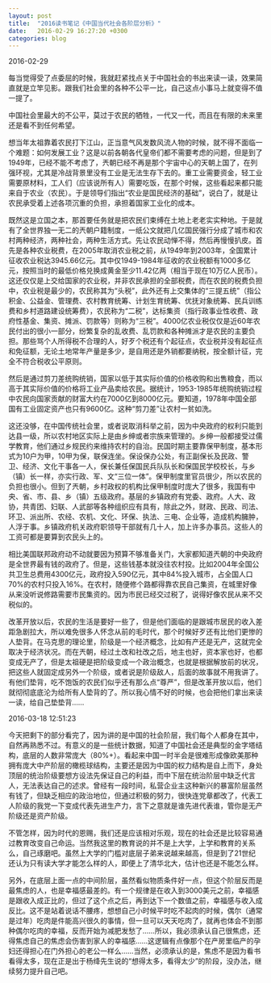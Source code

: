 ```yaml
---
layout: post
title:  "2016读书笔记《中国当代社会各阶层分析》"
date:   2016-02-29 16:27:20 +0300
categories: blog
---
```


2016-02-29

每当觉得受了点委屈的时候，我就赶紧找点关于中国社会的书出来读一读，效果简直就是立竿见影。跟我们社会里的各种不公平一比，自己这点小事马上就变得不值一提了。

中国社会里最大的不公平，莫过于农民的牺牲，一代又一代，而且在有限的未来里还是看不到任何希望。

想当年太祖靠着农民打下江山，正当意气风发数风流人物的时候，就不得不面临一个难题：如何发展工业？这是以前各朝各代皇帝们都不需要考虑的问题，但是到了1949年，已经不能不考虑了，兲朝已经不再是那个宇宙中心的天朝上国了，在列强环视，尤其是冷战背景里没有工业是无法生存下去的。重工业需要资金，轻工业需要原材料，工人们（应该说所有人）需要吃饭，在那个时候，这些看起来都只能来自于农业（农民）。于是领导们指出“农业是国民经济的基础”，说白了，就是让农民承受着上述各项沉重的负担，承担着国家工业化的成本。

既然这是立国之本，那首要任务就是把农民们束缚在土地上老老实实种地。于是就有了全世界独一无二的兲朝户籍制度，一纸公文就把几亿国民强行分成了城市和农村两种经济，两种社会，两种生活方式。先让农民动惮不得，然后再慢慢扒皮。首先是各种农业税费，在2005年取消农业税之前，从1949年到2003年，全国累计征收农业税达3945.66亿元。其中仅1949-1984年征收的农业税额有1000多亿元，按照当时的最低价格兑换成黄金至少11.42亿两（相当于现在10万亿人民币）。这还仅仅是上交给国家的农业税，并非农民承担的全部税费，而在农民的税费负担中，农业税是最少的，农民称其为“头税”，此外还有上交集体的“三提五统”（指公积金、公益金、管理费、农村教育统筹、计划生育统筹、优抚对象统筹、民兵训练费和乡村道路建设统筹费），农民称为“二税”，达标集资（指行政事业性收费、政府性基金、集资、摊派、罚款等）则称为“三税”。4000亿农业税仅仅是近60年农民付出的很小一部分，纷繁复杂的乱收费、乱罚款和各种摊派才是农民的主要负担。那些骂个人所得税不合理的人，好歹个税还有个起征点，农业税并没有起征点和免征额，无论土地常年产量是多少，是自用还是外销都要纳税，按全额计征，完全不符合税收公平原则。

然后是通过剪刀差统购统销，国家以低于其实际价值的价格收购和出售粮食，而以高于其实际价值的价格将工业产品卖给农民。据统计，1953-1985年统购统销过程中农民向国家贡献的财富大约在7000亿到8000亿元。要知道，1978年中国全部国有工业固定资产也只有9600亿。这种“剪刀差”让农村一贫如洗。

这还没够，在中国传统社会里，或者说取消科举之前，因为中央政府的权利只能到达县一级，所以农村地区实际上是由乡绅或者宗族来管理的。乡绅一般都接受过儒学教育，他们通过乡规民约来维持农村的自治。民国时期主要靠保甲制度，基本形式为10户为甲，10甲为保，联保连坐。保设保办公处，有正副保长及民政、警卫、经济、文化干事各一人，保长兼任保国民兵队队长和保国民学校校长，与乡（镇）长一样，亦实行政、军、文“三位一体”。保甲制度里官员很少，所以农民的负担也很小。但到了兲朝，乡村政权的机构比保甲制度时庞大了很多，我国有中央、省、市、县、乡（镇）五级政府。基层的乡镇政府有党委、政府。人大、政协，共青团、妇联、人武部等各种组织应有具有，除此之外，财政、民政、司法、环卫、派出所、农经、农机、文化、环保、执法、三电、企业等，造成机构臃肿，人浮于事。乡镇政府机关政府职领导干部就有几十人，加上许多办事员。这些人的工资可都是要算到农民头上的。

相比美国联邦政府动不动就要因为预算不够准备关门，大家都知道兲朝的中央政府是全世界最有钱的政府了。但是，这些钱基本就没往农村投。比如2004年全国公共卫生总费用4300亿元，政府投入590亿元，其中84%投入城市，占全国人口70%的农村只投入16%。在农村，随便修个路都得靠农民自己集资，在城里好像从来没听说修路需要市民集资的。因为市民已经交过税了，说得好像农民从来不交税似的。

改革开放以后，农民的生活是要好一些了，但是他们面临的是跟城市居民的收入差距急剧拉大，所以难免很多人怀念从前的毛时代，那个时候好歹还有比他们更惨的人垫背。在马克思的理论里，阶级是一个经济概念，比如有产还是无产，这就完全取决于经济状况。而在兲朝，经过土改和社改之后，地主也好，资本家也好，也都变成无产了，但是太祖硬是把阶级变成一个政治概念，也就是根据解放前的状况，把这些人就固定成另外一个阶级，或者说是阶级敌人，后面的故事就不用我讲了。有他们垫背，吃不饱饭的农民们似乎还有那么点“尊严”，但是改革开放以后，他们就彻彻底底沦为给所有人垫背的了。所以我心情不好的时候，也会把他们拿出来读一读，给自己垫垫背……

2016-03-18 12:51:23

今天把剩下的部分看完了，因为讲的是中国的社会阶层，我们每个人都身在其中，自然再熟悉不过。有意义的是一些统计数据，知道了中国社会还是典型的金字塔结构，底层的人数非常庞大（80%+）。看起来中国一时半会是很难形成像欧美那种拥有庞大中产阶层的橄榄球结构，主要还是因为中国的权力结构是自上而下，身处顶层的统治阶级要想方设法先保证自己的利益，而中下层在统治阶层中缺乏代言人，无法表达自己的述求。曾经有一段时间，私营企业主这种新兴的暴富阶层虽然有钱了，但缺乏相应的政治地位，但通过积极的努力，很快连党章都改了，代表工人阶级的我党一下变成代表先进生产力，言下之意就是谁先进代表谁，管你是无产阶级还是资产阶级。

不管怎样，因为时代的恩赐，我们还是应该相对乐观，现在的社会还是比较容易通过教育改变自己命运。当然我这里的教育说的并不是上大学，上学和教育的关系么，自己琢磨吧。虽然上大学的门槛对底层子弟来说越来越高，但是到了21世纪还认为只有读大学才能怎么样的人，即便上了清华北大，估计也还是不能怎么样。

另外，在底层上面一点的中间阶层，虽然看似物质条件好一点，但这个阶层反而是最焦虑的人，也是幸福感最差的。有一个规律是在收入到3000美元之前，幸福感是跟收入成正比的，但过了这个点之后，再到达下一个数值之前，幸福感与收入成反比。这不是站着说话不腰疼，想想自己小时候平时吃不起肉的时候，偶尔（通常是过年）吃肉是件能高兴很久的事情，但一旦可以天天吃肉了，就再也体会不到那种偶尔吃肉的幸福，反而开始为减肥发愁了……所以，我必须承认自己很焦虑，还得焦虑自己的焦虑会伤害到家人的幸福感……这逻辑有点像那个在产房里临产的孕妇还得担心在门外担心的老公一样么……当然，必须承认的是，焦虑不是因为看书看得太多，现在正是出于杨绛先生说的“想得太多，看得太少”的阶段，没办法，继续努力提升自己吧。
